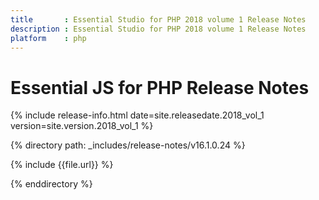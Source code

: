 ```yaml
---
title		: Essential Studio for PHP 2018 volume 1 Release Notes
description	: Essential Studio for PHP 2018 volume 1 Release Notes
platform	: php
---
```


# Essential JS for PHP Release Notes

{% include release-info.html date=site.releasedate.2018_vol_1 version=site.version.2018_vol_1 %} 

{% directory path: _includes/release-notes/v16.1.0.24 %}

{% include {{file.url}} %}

{% enddirectory %}